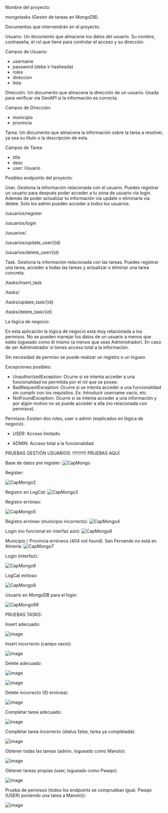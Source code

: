 Nombre del proyecto: 

mongotasks (Gestor de tareas en MongoDB).


Documentos que intervendrán en el proyecto:

Usuario. Un documento que almacene los datos del usuario. Su nombre, contraseña, el rol que tiene para controlar el acceso y su dirección.

Campos de Usuario: 
- username
- password (debe ir hasheada)
- roles
- direccion
- lista<Tarea>

Dirección. Un documento que almacena la dirección de un usuario. Usada para verificar vía GeoAPI si la información es correcta.

Campos de Dirección:
- municipio
- provincia

Tarea. Un documento que almacena la información sobre la tarea a resolver, ya sea su título o la descripción de esta. 

Campos de Tarea:
- title
- desc
- user: Usuario


Posibles endpoints del proyecto:

User. Gestiona la información relacionada con el usuario. Puedes registrar un usuario para después poder acceder a tu zona de usuario vía login. Además de poder actualizar tu información vía update o eliminarla vía delete. Solo los admin pueden acceder a todos los usuarios.

/usuarios/register 

/usuarios/login

/usuarios/

/usuarios/update_user/{id}

/usuarios/delete_user/{id}

Task. Gestiona la información relacionada con las tareas. Puedes registrar una tarea, acceder a todas las tareas y actualizar o eliminar una tarea concreta.

/tasks/insert_task

/tasks/

/tasks/update_task/{id}

/tasks/delete_task/{id}

La lógica de negocio:

En esta aplicación la lógica de negocio está muy relacionada a los permisos. No se pueden manejar los datos de un usuario a menos que estés logueado como él mismo (a menos que seas Administrador). En caso de ser Administrador sí tienes acceso total a la información. 

Sin necesidad de permiso se puede realizar un registro o un logueo.

Excepciones posibles:

- UnauthorizedException: Ocurre si se intenta acceder a una funcionalidad no permitida por el rol que se posee.
- BadRequestException: Ocurre si se intenta acceder a una funcionalidad sin cumplir con los requisitos. Ex: Introducir username vacío, etc.
- NotFoundException: Ocurre si se intenta acceder a una información y por algún motivo no se puede acceder a ella (no relacionada con permisos).

Permisos:
Existen dos roles, user o admin (explicados en lógica de negocio).

- USER: Acceso limitado. 

- ADMIN: Acceso total a la funcionalidad.


PRUEBAS GESTIÓN USUARIOS: !!!!!!!!!!! PRUEBAS AQUÍ

Base de datos pre register:
![CapMongo](https://github.com/user-attachments/assets/96024f1c-35b7-47c7-9e9d-52e8acd62690)


Register:

![CapMongo2](https://github.com/user-attachments/assets/d6b9a2c6-e023-4840-bbc3-d922d52d25c8)


Registro en LogCat:
![CapMongo3](https://github.com/user-attachments/assets/8a99977a-83e7-469b-aaf1-e9d3829f2bf7)

Registro erróneo:

![CapMongo5](https://github.com/user-attachments/assets/361e9ca2-4d2f-4ff9-aecf-58e210d89554)

Registro erróneo (municipio incorrecto):
![CapMongo4](https://github.com/user-attachments/assets/a4dbec8d-1886-42ac-b81b-0ab0ec9d8969)


Login (no funcional en interfaz aún):
![CapMongo6](https://github.com/user-attachments/assets/2525e572-5838-4574-bd21-5c16106a4ac0)


Municipio / Provincia erróneos (404 not found). San Fernando no está en Almería:
![CapMongo7](https://github.com/user-attachments/assets/89180d38-6ed3-4204-abd8-e405c4e8c22f)

Login (interfaz):

![CapMongo9](https://github.com/user-attachments/assets/1655ec8b-ce11-4c24-a50b-c76b096f0de5)


LogCat exitoso:


![CapMongo8](https://github.com/user-attachments/assets/d97097ae-6fb1-4faa-a6c7-d9af95caef14)


Usuario en MongoDB para el login:

![CapMongo99](https://github.com/user-attachments/assets/e076904d-0008-4c61-a987-5b0fa45aefbc)


PRUEBAS TASKS:

Insert adecuado:

![image](https://github.com/user-attachments/assets/3f458447-a18f-4ead-9628-1329cbd1d5d6)

Insert incorrecto (campo vacío):

![image](https://github.com/user-attachments/assets/cbc004a1-a8f5-4337-b345-aaa3543cd810)

Delete adecuado:

![image](https://github.com/user-attachments/assets/b0eb7e05-b3c1-4815-b134-0bbeb803b335)


![image](https://github.com/user-attachments/assets/1f8dd18d-c43d-42c5-b849-0d0ff859a943)


Delete incorrecto (ID errónea):

![image](https://github.com/user-attachments/assets/43dc8950-bbd5-465d-9a81-a4c92c82b3e2)

Completar tarea adecuado:

![image](https://github.com/user-attachments/assets/f20f313a-5af8-4aaa-84b2-9de0097f0af4)


Completar tarea incorrecto (status false, tarea ya completada):

![image](https://github.com/user-attachments/assets/f71060e3-a07f-4752-8f07-18c5dd8e1e1a)

Obtener todas las tareas (admin, logueado como Manolo):

![image](https://github.com/user-attachments/assets/e80e9972-18c7-4362-9576-88979e1ba2c0)

Obtener tareas propias (user, logueado como Pwaqo):

![image](https://github.com/user-attachments/assets/26f53498-f8c0-4f15-a54e-f16c609a671c)


Prueba de permisos (todos los endpoints se comprueban igual. Pwaqo (USER) poniendo una tarea a Manolo)):

![image](https://github.com/user-attachments/assets/e9e1599c-cbad-463d-804a-ea6532bd37fb)
